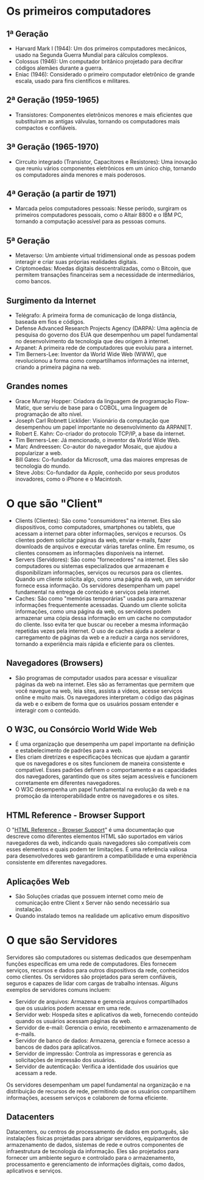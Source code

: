 # Os primeiros computadores

## 1ª Geração
- Harvard Mark I (1944): Um dos primeiros computadores mecânicos, usado na Segunda Guerra Mundial para cálculos complexos.
- Colossus (1946): Um computador britânico projetado para decifrar códigos alemães durante a guerra.
- Eniac (1946): Considerado o primeiro computador eletrônico de grande escala, usado para fins científicos e militares.

## 2ª Geração (1959-1965)
- Transistores: Componentes eletrônicos menores e mais eficientes que substituíram as antigas válvulas, tornando os computadores mais compactos e confiáveis.
  
## 3ª Geração (1965-1970)
- Cirrcuito integrado (Transistor, Capacitores e Resistores): Uma inovação que reuniu vários componentes eletrônicos em um único chip, tornando os computadores ainda menores e mais poderosos.

## 4ª Geração (a partir de 1971)
- Marcada pelos computadores pessoais: Nesse período, surgiram os primeiros computadores pessoais, como o Altair 8800 e o IBM PC, tornando a computação acessível para as pessoas comuns.

## 5ª Geração
- Metaverso: Um ambiente virtual tridimensional onde as pessoas podem interagir e criar suas próprias realidades digitais.
- Criptomoedas: Moedas digitais descentralizadas, como o Bitcoin, que permitem transações financeiras sem a necessidade de intermediários, como bancos.

## Surgimento da Internet
- Telégrafo: A primeira forma de comunicação de longa distância, baseada em fios e códigos.
- Defense Advanced Research Projects Agency (DARPA): Uma agência de pesquisa do governo dos EUA que desempenhou um papel fundamental no desenvolvimento da tecnologia que deu origem à internet.
- Arpanet: A primeira rede de computadores que evoluiu para a internet.
- Tim Berners-Lee: Inventor da World Wide Web (WWW), que revolucionou a forma como compartilhamos informações na internet, criando a primeira página na web.
  
## Grandes nomes
- Grace Murray Hopper: Criadora da linguagem de programação Flow-Matic, que serviu de base para o COBOL, uma linguagem de programação de alto nível.
- Joseph Carl Robnett Licklider: Visionário da computação que desempenhou um papel importante no desenvolvimento da ARPANET.
- Robert E. Kahn: Co-criador do protocolo TCP/IP, a base da internet.
- Tim Berners-Lee: Já mencionado, o inventor da World Wide Web.
- Marc Andreessen: Co-autor do navegador Mosaic, que ajudou a popularizar a web.
- Bill Gates: Co-fundador da Microsoft, uma das maiores empresas de tecnologia do mundo.
- Steve Jobs: Co-fundador da Apple, conhecido por seus produtos inovadores, como o iPhone e o Macintosh.

# O que são "Client"
- Clients (Clientes): São como "consumidores" na internet. Eles são dispositivos, como computadores, smartphones ou tablets, que acessam a internet para obter informações, serviços e recursos. Os clientes podem solicitar páginas da web, enviar e-mails, fazer downloads de arquivos e executar várias tarefas online. Em resumo, os clientes consomem as informações disponíveis na internet.
- Servers (Servidores): São como "fornecedores" na internet. Eles são computadores ou sistemas especializados que armazenam e disponibilizam informações, serviços ou recursos para os clientes. Quando um cliente solicita algo, como uma página da web, um servidor fornece essa informação. Os servidores desempenham um papel fundamental na entrega de conteúdo e serviços pela internet.
- Caches: São como "memórias temporárias" usadas para armazenar informações frequentemente acessadas. Quando um cliente solicita informações, como uma página da web, os servidores podem armazenar uma cópia dessa informação em um cache no computador do cliente. Isso evita ter que buscar ou receber a mesma informação repetidas vezes pela internet. O uso de caches ajuda a acelerar o carregamento de páginas da web e a reduzir a carga nos servidores, tornando a experiência mais rápida e eficiente para os clientes.

## Navegadores (Browsers)
- São programas de computador usados para acessar e visualizar páginas da web na internet. Eles são as ferramentas que permitem que você navegue na web, leia sites, assista a vídeos, acesse serviços online e muito mais. Os navegadores interpretam o código das páginas da web e o exibem de forma que os usuários possam entender e interagir com o conteúdo.

## O W3C, ou Consórcio World Wide Web
- É uma organização que desempenha um papel importante na definição e estabelecimento de padrões para a web.
- Eles criam diretrizes e especificações técnicas que ajudam a garantir que os navegadores e os sites funcionem de maneira consistente e compatível. Esses padrões definem o comportamento e as capacidades dos navegadores, garantindo que os sites sejam acessíveis e funcionem corretamente em diferentes navegadores.
- O W3C desempenha um papel fundamental na evolução da web e na promoção da interoperabilidade entre os navegadores e os sites.
  
## HTML Reference - Browser Support
O "[HTML Reference - Browser Support]([url](https://www.w3schools.com/tags/ref_html_browsersupport.asp))" é uma documentação que descreve como diferentes elementos HTML são suportados em vários navegadores da web, indicando quais navegadores são compatíveis com esses elementos e quais podem ter limitações. É uma referência valiosa para desenvolvedores web garantirem a compatibilidade e uma experiência consistente em diferentes navegadores.

## Aplicações Web
- São Soluções criadas que possuem internet como meio de comunicação entre Client x Server não sendo necessário sua instalação.
- Quando instalado temos na realidade um aplicativo emum dispositivo

# O que são Servidores
Servidores são computadores ou sistemas dedicados que desempenham funções específicas em uma rede de computadores. Eles fornecem serviços, recursos e dados para outros dispositivos da rede, conhecidos como clientes. Os servidores são projetados para serem confiáveis, seguros e capazes de lidar com cargas de trabalho intensas. Alguns exemplos de servidores comuns incluem:

- Servidor de arquivos: Armazena e gerencia arquivos compartilhados que os usuários podem acessar em uma rede.
- Servidor web: Hospeda sites e aplicativos da web, fornecendo conteúdo quando os usuários acessam páginas da web.
- Servidor de e-mail: Gerencia o envio, recebimento e armazenamento de e-mails.
- Servidor de banco de dados: Armazena, gerencia e fornece acesso a bancos de dados para aplicativos.
- Servidor de impressão: Controla as impressoras e gerencia as solicitações de impressão dos usuários.
- Servidor de autenticação: Verifica a identidade dos usuários que acessam a rede.

Os servidores desempenham um papel fundamental na organização e na distribuição de recursos de rede, permitindo que os usuários compartilhem informações, acessem serviços e colaborem de forma eficiente.

## Datacenters
Datacenters, ou centros de processamento de dados em português, são instalações físicas projetadas para abrigar servidores, equipamentos de armazenamento de dados, sistemas de rede e outros componentes de infraestrutura de tecnologia da informação. Eles são projetados para fornecer um ambiente seguro e controlado para o armazenamento, processamento e gerenciamento de informações digitais, como dados, aplicativos e serviços.
